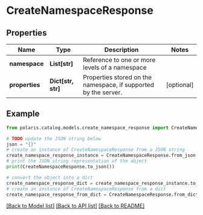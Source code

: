 <!--

 Licensed to the Apache Software Foundation (ASF) under one
 or more contributor license agreements.  See the NOTICE file
 distributed with this work for additional information
 regarding copyright ownership.  The ASF licenses this file
 to you under the Apache License, Version 2.0 (the
 "License"); you may not use this file except in compliance
 with the License.  You may obtain a copy of the License at

   http://www.apache.org/licenses/LICENSE-2.0

 Unless required by applicable law or agreed to in writing,
 software distributed under the License is distributed on an
 "AS IS" BASIS, WITHOUT WARRANTIES OR CONDITIONS OF ANY
 KIND, either express or implied.  See the License for the
 specific language governing permissions and limitations
 under the License.

-->
# CreateNamespaceResponse

## Properties

Name | Type | Description | Notes
------------ | ------------- | ------------- | -------------
**namespace** | **List[str]** | Reference to one or more levels of a namespace | 
**properties** | **Dict[str, str]** | Properties stored on the namespace, if supported by the server. | [optional] 

## Example

```python
from polaris.catalog.models.create_namespace_response import CreateNamespaceResponse

# TODO update the JSON string below
json = "{}"
# create an instance of CreateNamespaceResponse from a JSON string
create_namespace_response_instance = CreateNamespaceResponse.from_json(json)
# print the JSON string representation of the object
print(CreateNamespaceResponse.to_json())

# convert the object into a dict
create_namespace_response_dict = create_namespace_response_instance.to_dict()
# create an instance of CreateNamespaceResponse from a dict
create_namespace_response_from_dict = CreateNamespaceResponse.from_dict(create_namespace_response_dict)
```
[[Back to Model list]](../README.md#documentation-for-models) [[Back to API list]](../README.md#documentation-for-api-endpoints) [[Back to README]](../README.md)


